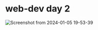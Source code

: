 # web-dev day 2
![Screenshot from 2024-01-05 19-53-39](https://github.com/noobsixt9/web-dev/assets/86828330/cc06dcc6-6972-4bdf-8a1c-4c1fe99f79c2)
